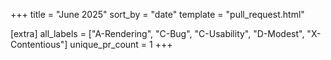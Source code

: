 +++
title = "June 2025"
sort_by = "date"
template = "pull_request.html"

[extra]
all_labels = ["A-Rendering", "C-Bug", "C-Usability", "D-Modest", "X-Contentious"]
unique_pr_count = 1
+++
